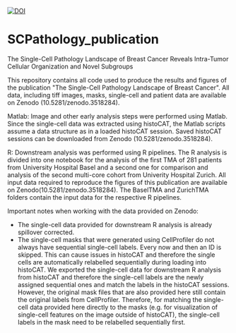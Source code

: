 [![DOI](https://zenodo.org/badge/DOI/10.5281/zenodo.3518284.svg)](https://doi.org/10.5281/zenodo.3518284)
# SCPathology_publication
The Single-Cell Pathology Landscape of Breast Cancer Reveals Intra-Tumor Cellular Organization and Novel Subgroups

This repository contains all code used to produce the results and figures of the publication "The Single-Cell Pathology Landscape of Breast Cancer". All data, including tiff images, masks, single-cell and patient data are available on Zenodo (10.5281/zenodo.3518284).

Matlab:
Image and other early analysis steps were performed using Matlab. Since the single-cell data was extracted using histoCAT, the Matlab scripts assume a data structure as in a loaded histoCAT session. Saved histoCAT sessions can be downloaded from Zenodo (10.5281/zenodo.3518284).

R:
Downstream analysis was performed using R pipelines. The R analysis is divided into one notebook for the analysis of the first TMA of 281 patients from University Hospital Basel and a second one for comparison and analysis of the second multi-core cohort from Univerity Hospital Zurich. All input data required to reproduce the figures of this publication are available on Zenodo(10.5281/zenodo.3518284). The BaselTMA and ZurichTMA folders contain the input data for the respective R pipelines.

Important notes when working with the data provided on Zenodo: 
- The single-cell data provided for downstream R analysis is already spillover corrected.
- The single-cell masks that were generated using CellProfiler do not always have sequential single-cell labels. Every now and then an ID is skipped. This can cause issues in histoCAT and therefore the single cells are automatically relabelled sequentially during loading into histoCAT. We exported the single-cell data for downstream R analysis from histoCAT and therefore the single-cell labels are the newly assigned sequential ones and match the labels in the histoCAT sessions. However, the original mask files that are also provided here still contain the original labels from CellProfiler. Therefore, for matching the single-cell data provided here directly to the masks (e.g. for visualization of single-cell features on the image outside of histoCAT), the single-cell labels in the mask need to be relabelled sequentially first.
